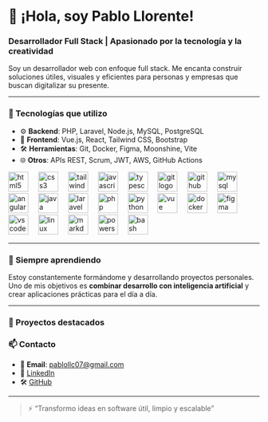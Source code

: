# 👋 ¡Hola, soy Pablo Llorente!

###  Desarrollador Full Stack | Apasionado por la tecnología y la creatividad

Soy un desarrollador web con enfoque full stack. Me encanta construir soluciones útiles, visuales y eficientes para personas y empresas que buscan digitalizar su presente.

---

### 🚀 Tecnologías que utilizo

- ⚙️ **Backend**: PHP, Laravel, Node.js, MySQL, PostgreSQL
- 🎨 **Frontend**: Vue.js, React, Tailwind CSS, Bootstrap
- 🛠️ **Herramientas**: Git, Docker, Figma, Moonshine, Vite
- 🌐 **Otros**: APIs REST, Scrum, JWT, AWS, GitHub Actions


<div align="left">
  <img src="https://skillicons.dev/icons?i=html" height="40" alt="html5 logo"  />
  <img width="12" />
  <img src="https://skillicons.dev/icons?i=css" height="40" alt="css3 logo"  />
  <img width="12" />
  <img src="https://skillicons.dev/icons?i=tailwind" height="40" alt="tailwindcss logo"  />
  <img width="12" />
  <img src="https://skillicons.dev/icons?i=js" height="40" alt="javascript logo"  />
  <img width="12" />
  <img src="https://skillicons.dev/icons?i=django" height="40" alt="typescript logo"  />
  <img width="12" />
  <img src="https://skillicons.dev/icons?i=git" height="40" alt="git logo"  />
  <img width="12" />
  <img src="https://skillicons.dev/icons?i=github" height="40" alt="github logo"  />
  <img width="12" />
  <img src="https://skillicons.dev/icons?i=mysql" height="40" alt="mysql logo"  />
  <img width="12" />
  <img src="https://skillicons.dev/icons?i=react" height="40" alt="angular logo"  />
  <img width="12" />
  <img src="https://skillicons.dev/icons?i=java" height="40" alt="java logo"  />
  <img width="12" />
  <img src="https://skillicons.dev/icons?i=laravel" height="40" alt="laravel logo"  />
  <img width="12" />
  <img src="https://skillicons.dev/icons?i=php" height="40" alt="php logo"  />
  <img width="12" />
  <img src="https://skillicons.dev/icons?i=python" height="40" alt="python logo"  />
  <img width="12" />
  <img src="https://skillicons.dev/icons?i=vue" height="40" alt="vue logo"  />
  <img width="12" />
  <img src="https://skillicons.dev/icons?i=docker" height="40" alt="docker logo"  />
  <img width="12" />
  <img src="https://skillicons.dev/icons?i=figma" height="40" alt="figma logo"  />
  <img width="12" />
  <img src="https://skillicons.dev/icons?i=vscode" height="40" alt="vscode logo"  />
  <img width="12" />
  <img src="https://skillicons.dev/icons?i=linux" height="40" alt="linux logo"  />
  <img width="12" />
  <img src="https://skillicons.dev/icons?i=md" height="40" alt="markdown logo"  />
  <img width="12" />
  <img src="https://skillicons.dev/icons?i=powershell" height="40" alt="powershell logo"  />
  <img width="12" />
  <img src="https://skillicons.dev/icons?i=bash" height="40" alt="bash logo"  />
  <img width="12" />
</div>

---

### 🧠 Siempre aprendiendo

Estoy constantemente formándome y desarrollando proyectos personales. Uno de mis objetivos es **combinar desarrollo con inteligencia artificial** y crear aplicaciones prácticas para el día a día.

---

### 💼 Proyectos destacados





### 📫 Contacto

- 📧 **Email**: pablollc07@gmail.com
- 💼 [LinkedIn](linkedin.com/in/pablo-llorente-220709373)  
- 🛠️ [GitHub](https://github.com/PabloLLorente7) 

---

> ⚡ “Transformo ideas en software útil, limpio y escalable”

